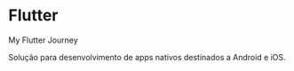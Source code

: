# Flutter
My Flutter Journey


Solução para desenvolvimento de apps nativos destinados a Android e iOS.
